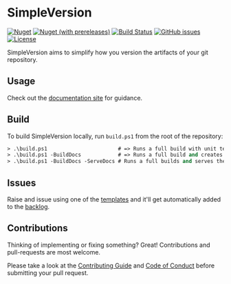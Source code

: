 SimpleVersion
=============
[![Nuget](https://img.shields.io/nuget/v/SimpleVersion.Core.svg?logo=nuget&color=blue)][NugetRel]
[![Nuget (with prereleases)](https://img.shields.io/nuget/vpre/SimpleVersion.Core.svg?logo=nuget)][NugetPre]
[![Build Status](https://dev.azure.com/Kieranties/SimpleVersion/_apis/build/status/Kieranties.SimpleVersion?branchName=master)][AzureRelease]
[![GitHub issues](https://img.shields.io/github/issues/Kieranties/Simpleversion.svg?logo=github)][Issues]
[![License](https://img.shields.io/github/license/Kieranties/SimpleVersion.svg?logo=github)][License]

SimpleVersion aims to simplify how you version the artifacts of your git repository.

Usage
-----
Check out the [documentation site][docs] for guidance.

Build
-----

To build SimpleVersion locally, run `build.ps1` from the root of the repository:
```ps
> .\build.ps1                       # => Runs a full build with unit tests
> .\build.ps1 -BuildDocs            # => Runs a full build and creates the docs site
> .\build.ps1 -BuildDocs -ServeDocs # Runs a full builds and serves the docs site
```

Issues
------

Raise and issue using one of the [templates] and it'll get automatically added to the [backlog].

Contributions
-------------

Thinking of implementing or fixing something? Great! Contributions and pull-requests are most welcome.

Please take a look at the [Contributing Guide] and [Code of Conduct] before submitting your pull request.

[NugetRel]:           https://www.nuget.org/packages?q=simpleversion&prerel=false
[NugetPre]:           https://www.nuget.org/packages?q=simpleversion
[AzureRelease]:       https://dev.azure.com/Kieranties/SimpleVersion/_build/latest?definitionId=1&branchName=master
[License]:            https://kieranties.mit-license.org/
[Issues]:             https://github.com/kieranties/simpleversion/issues
[Docs]:               https://simpleversion.kieranties.com
[templates]:          https://github.com/Kieranties/SimpleVersion/issues/new/choose
[Contributing Guide]: https://github.com/Kieranties/SimpleVersion/blob/master/.github/CONTRIBUTING.md
[Code of Conduct]:    https://github.com/Kieranties/SimpleVersion/blob/master/.github/CODE_OF_CONDUCT.md
[backlog]:            https://github.com/Kieranties/SimpleVersion/projects/3